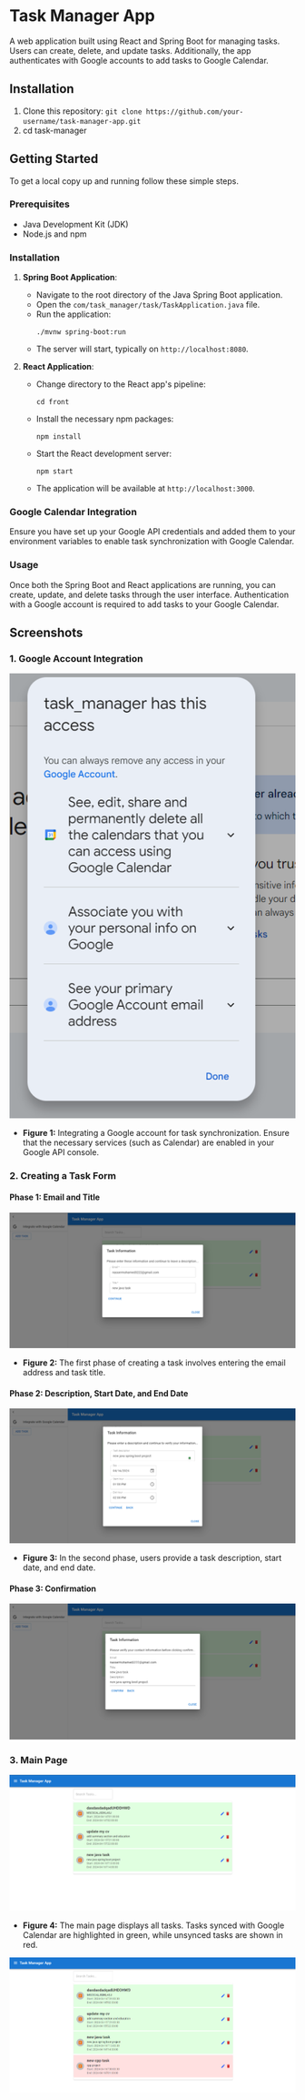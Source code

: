 # Task Manager App
A web application built using React and Spring Boot for managing tasks. Users can create, delete, and update tasks. Additionally, the app authenticates with Google accounts to add tasks to Google Calendar.

## Installation
1. Clone this repository:
   `git clone https://github.com/your-username/task-manager-app.git` 
2. cd task-manager

## Getting Started

To get a local copy up and running follow these simple steps.

### Prerequisites

- Java Development Kit (JDK)
- Node.js and npm

### Installation

1. **Spring Boot Application**:
    - Navigate to the root directory of the Java Spring Boot application.
    - Open the `com/task_manager/task/TaskApplication.java` file.
    - Run the application:
      ```
      ./mvnw spring-boot:run
      ```
    - The server will start, typically on `http://localhost:8080`.

2. **React Application**:
    - Change directory to the React app's pipeline:
      ```
      cd front
      ```
    - Install the necessary npm packages:
      ```
      npm install
      ```
    - Start the React development server:
      ```
      npm start
      ```
    - The application will be available at `http://localhost:3000`.

### Google Calendar Integration

Ensure you have set up your Google API credentials and added them to your environment variables to enable task synchronization with Google Calendar.

### Usage

Once both the Spring Boot and React applications are running, you can create, update, and delete tasks through the user interface. Authentication with a Google account is required to add tasks to your Google Calendar.

## Screenshots

### 1. Google Account Integration

![Google Account Integration](/images/google_Access.png)

- **Figure 1:** Integrating a Google account for task synchronization. Ensure that the necessary services (such as Calendar) are enabled in your Google API console.

### 2. Creating a Task Form

#### Phase 1: Email and Title

![Creating a Task - Phase 1](/images/create_task_form.png)

- **Figure 2:** The first phase of creating a task involves entering the email address and task title.

#### Phase 2: Description, Start Date, and End Date

![Creating a Task - Phase 2](/images/create_task_form_2.png)

- **Figure 3:** In the second phase, users provide a task description, start date, and end date.

#### Phase 3: Confirmation

![Confirm](/images/confirm_creation_info.png)


### 3. Main Page

![Main Page](images/added_task.png)

- **Figure 4:** The main page displays all tasks. Tasks synced with Google Calendar are highlighted in green, while unsynced tasks are shown in red.

![Main Page](images/task_not_synced.png)